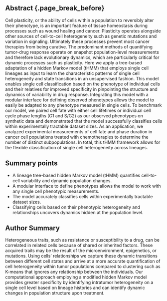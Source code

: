 ## Abstract {.page_break_before}

Cell plasticity, or the ability of cells within a population to reversibly alter their phenotype, is an important feature of tissue homeostasis during processes such as wound healing and cancer. Plasticity operates alongside other sources of cell-to-cell heterogeneity such as genetic mutations and variation in signaling. Ultimately these processes prevent most cancer therapies from being curative. The predominant methods of quantifying tumor-drug response operate on snapshot population-level measurements and therefore lack evolutionary dynamics, which are particularly critical for dynamic processes such as plasticity. Here we apply a tree-based adaptation of a hidden Markov model (tHMM) that employs single cell lineages as input to learn the characteristic patterns of single cell heterogeneity and state transitions in an unsupervised fashion. This model enables single cell classification based on the phenotype of individual cells and their relatives for improved specificity in pinpointing the structure and dynamics of variability in drug response. Integrating this model with a modular interface for defining observed phenotypes allows the model to easily be adapted to any phenotype measured in single cells. To benchmark our model, we paired cell fate with either cell lifetimes or individual cell cycle phase lengths (G1 and S/G2) as our observed phenotypes on synthetic data and demonstrated that the model successfully classifies cells within experimentally tractable dataset sizes. As an application, we analyzed experimental measurements of cell fate and phase duration in cancer cell populations treated with chemotherapies to determine the number of distinct subpopulations. In total, this tHMM framework allows for the flexible classification of single cell heterogeneity across lineages.

## Summary points

<!-- ASM proofed. -->

- A lineage tree-based hidden Markov model (tHMM) quantifies cell-to-cell variability and dynamic population changes.
- A modular interface to define phenotypes allows the model to work with any single cell phenotypic measurements.
- The model accurately classifies cells within experimentally tractable dataset sizes.
- Classifying cells based on their phenotypic heterogeneity and relationships uncovers dynamics hidden at the population level.

## Author Summary

<!-- ASM proofed. -->

Heterogeneous traits, such as resistance or susceptibility to a drug, can be correlated in related cells because of shared or inherited factors. These acquired traits may be the result of the microenvironment, epigenetics, or mutations. Using cells’ relationships we capture these dynamic transitions between different cell states and arrive at a more accurate quantification of cell heterogeneity within tumor populations compared to clustering such as K-means that ignores any relationship between the individuals. Our computational approach employing a modified hidden Markov model provides greater specificity by identifying intratumor heterogeneity on a single cell level based on lineage histories and can identify dynamic changes in population structure upon treatment.
